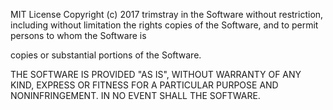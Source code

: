 MIT License
Copyright (c) 2017 trimstray
in the Software without restriction, including without limitation the rights
copies of the Software, and to permit persons to whom the Software is

copies or substantial portions of the Software.

THE SOFTWARE IS PROVIDED "AS IS", WITHOUT WARRANTY OF ANY KIND, EXPRESS OR
FITNESS FOR A PARTICULAR PURPOSE AND NONINFRINGEMENT. IN NO EVENT SHALL THE
SOFTWARE.
